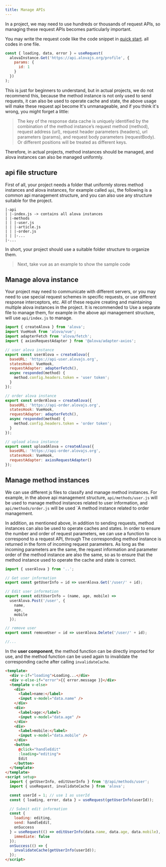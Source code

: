 ```yaml
---
title: Manage APIs
---
```


In a project, we may need to use hundreds or thousands of request APIs, so managing these request APIs becomes particularly important.

You may write the request code like the code snippet in [quick start](/tutorial/getting-started/quick-start). all codes in one file.

```javascript
const { loading, data, error } = useRequest(
  alovaInstance.Get('https://api.alovajs.org/profile', {
    params: {
      id: 1
    }
  })
);
```

This is just for beginners to understand, but in actual projects, we do not recommend this, because the method instance is not only used to send requests, it can also be used to operate cache and state, the above usage will make these request api become It's unmanageable, and if you think it's wrong, you might forget a little:

> The key of the response data cache is uniquely identified by the combination of the method instance’s request method (method), request address (url), request header parameters (headers), url parameters (params), and request body parameters (requestBody). Or different positions will be treated as different keys.

Therefore, in actual projects, method instances should be managed, and alova instances can also be managed uniformly.

## api file structure

First of all, your project needs a folder that uniformly stores method instances and alova instances, for example called `api`, the following is a common api management structure, and you can also use any structure suitable for the project.

```
|-api
| |-index.js -> contains all alova instances
| |-methods
| | |-user.js
| | |-article.js
| | |-order.js
| | |-...
|-...
```

In short, your project should use a suitable folder structure to organize them.

> Next, take vue as an example to show the sample code

## Manage alova instance

Your project may need to communicate with different servers, or you may need to use special request schemes in specific requests, or use different response interceptors, etc. All of these require creating and maintaining multiple alova instances in the project. It is recommended to Use a separate file to manage them, for example in the above api management structure, will use `api/index.js` to manage.

```javascript title=api/index.js
import { createAlova } from 'alova';
import VueHook from 'alova/vue';
import adapterFetch from 'alova/fetch';
import { axiosRequestAdapter } from '@alova/adapter-axios';

// user alova instance
export const userAlova = createAlova({
  baseURL: 'https://api-user.alovajs.org',
  statesHook: VueHook,
  requestAdapter: adapterFetch(),
  async responded(method) {
    method.config.headers.token = 'user token';
  }
});

// order alova instance
export const orderAlova = createAlova({
  baseURL: 'https://api-order.alovajs.org',
  statesHook: VueHook,
  requestAdapter: adapterFetch(),
  async responded(method) {
    method.config.headers.token = 'order token';
  }
});

// upload alova instance
export const uploadAlova = createAlova({
  baseURL: 'https://api-order.alovajs.org',
  statesHook: VueHook,
  requestAdapter: axiosRequestAdapter()
});
```

## Manage method instances

We can use different js files to classify and manage method instances. For example, in the above api management structure, `api/methods/user.js` will be used to manage method instances related to user information, and `api/methods/order.js` will be used `A method instance related to order management.

In addition, as mentioned above, in addition to sending requests, method instances can also be used to operate caches and states. In order to ensure the number and order of request parameters, we can use a function to correspond to a request API, through The corresponding method instance is returned in the form of incoming request parameters. As long as the incoming parameters are the same, the request information and parameter order of the method instance are also the same, so as to ensure that the method instance used to operate the cache and state is correct.

```javascript title=api/methods/user.js
import { userAlova } from '..';

// Get user information
export const getUserInfo = id => userAlova.Get('/user/' + id);

// Edit user information
export const editUserInfo = (name, age, mobile) =>
  userAlova.Post('/user', {
    name,
    age,
    mobile
  });

// remove user
export const removeUser = id => userAlova.Delete('/user/' + id);

//...
```

In the **user component**, the method function can be directly imported for use, and the method function can be used again to invalidate the corresponding cache after calling `invalidateCache`.

```html title=views/user.vue
<template>
  <div v-if="loading">Loading...</div>
  <div v-else-if="error">{{ error.message }}</div>
  <template v-else>
    <div>
      <label>name:</label>
      <input v-model="data.name" />
    </div>
    <div>
      <label>age:</label>
      <input v-model="data.age" />
    </div>
    <div>
      <label>mobile:</label>
      <input v-model="data.mobile" />
    </div>
    <button
      @click="handleEdit"
      :loading="editing">
      Edit
    </button>
  </template>
</template>
<script setup>
  import { getUserInfo, editUserInfo } from '@/api/methods/user';
  import { useRequest, invalidateCache } from 'alova';

  const userId = 1; // use 1 as userId
  const { loading, error, data } = useRequest(getUserInfo(userId));

  // Submit edit information
  const {
    loading: editing,
    send: handleEdit,
    onSuccess
  } = useRequest(() => editUserInfo(data.name, data.age, data.mobile), {
    immediate: false
  });
  onSuccess(() => {
    invalidateCache(getUserInfo(userId));
  });
</script>
```
